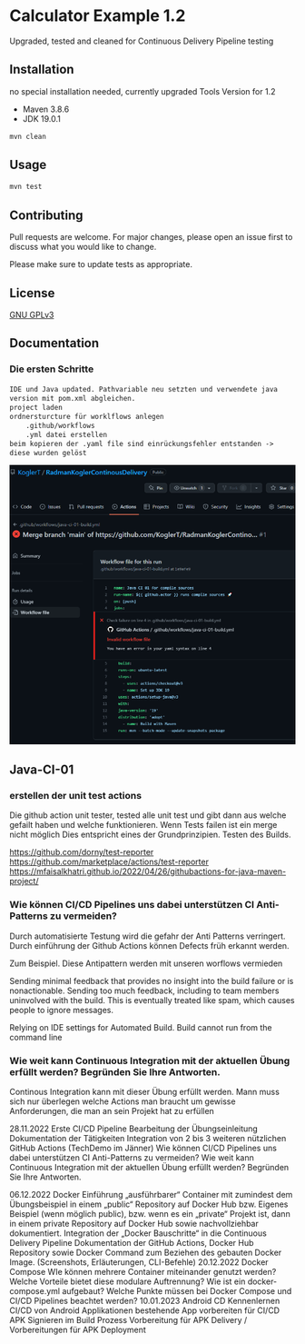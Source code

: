 # Calculator Example 1.2 

Upgraded, tested and cleaned for Continuous Delivery Pipeline testing

## Installation

no special installation needed, currently upgraded Tools Version for 1.2
- Maven 3.8.6
- JDK 19.0.1

```bash
mvn clean
```

## Usage

```bash
mvn test
```

## Contributing

Pull requests are welcome. For major changes, please open an issue first
to discuss what you would like to change.

Please make sure to update tests as appropriate.

## License

[GNU GPLv3](https://choosealicense.com/licenses/gpl-3.0/)

## Documentation

### Die ersten Schritte

    IDE und Java updated. Pathvariable neu setzten und verwendete java version mit pom.xml abgleichen.
    project laden
    ordnersturcture für worklflows anlegen
        .github/workflows
        .yml datei erstellen
    beim kopieren der .yaml file sind einrückungsfehler entstanden -> diese wurden gelöst
![img.png](img.png)
## Java-CI-01

### erstellen der unit test actions

Die github action unit tester, tested alle unit test und gibt dann aus welche gefailt haben und welche funktionieren. 
Wenn Tests failen ist ein merge nicht möglich 
Dies entspricht eines der Grundprinzipien. Testen des Builds.

https://github.com/dorny/test-reporter
https://github.com/marketplace/actions/test-reporter
https://mfaisalkhatri.github.io/2022/04/26/githubactions-for-java-maven-project/




### Wie können CI/CD Pipelines uns dabei unterstützen CI Anti-Patterns zu vermeiden?
Durch automatisierte Testung wird die gefahr der Anti Patterns verringert.
Durch einführung der Github Actions können Defects früh erkannt werden. 

Zum Beispiel. Diese Antipattern werden mit unseren worflows vermieden

Sending minimal feedback that provides
no insight into the build failure or is nonactionable. Sending too much feedback,
including to team members uninvolved with
the build. This is eventually treated like spam,
which causes people to ignore messages.

Relying on IDE settings for Automated Build.
Build cannot run from the command line


### Wie weit kann Continuous Integration mit der aktuellen Übung erfüllt werden? Begründen Sie Ihre Antworten.
Continous Integration kann mit dieser Übung erfüllt werden. Mann muss sich nur überlegen welche Actions man braucht um 
gewisse Anforderungen, die man an sein Projekt hat zu erfüllen




28.11.2022 Erste CI/CD Pipeline
Bearbeitung der Übungseinleitung
Dokumentation der Tätigkeiten
Integration von 2 bis 3 weiteren nützlichen GitHub Actions (TechDemo im Jänner)
Wie können CI/CD Pipelines uns dabei unterstützen CI Anti-Patterns zu vermeiden?
Wie weit kann Continuous Integration mit der aktuellen Übung erfüllt werden? Begründen Sie Ihre Antworten.

06.12.2022 Docker Einführung
„ausführbarer“ Container mit zumindest dem Übungsbeispiel in einem „public“ Repository auf Docker Hub
bzw. Eigenes Beispiel (wenn möglich public), bzw. wenn es ein „private“ Projekt ist, dann in einem private Repository auf Docker Hub sowie nachvollziehbar dokumentiert.
Integration der „Docker Bauschritte“ in die Continuous Delivery Pipeline
Dokumentation der GitHub Actions, Docker Hub Repository sowie Docker Command zum Beziehen des gebauten Docker Image. (Screenshots, Erläuterungen, CLI-Befehle)
20.12.2022 Docker Compose
WIe können mehrere Container miteinander genutzt werden?
Welche Vorteile bietet diese modulare Auftrennung?
Wie ist ein docker-compose.yml aufgebaut?
Welche Punkte müssen bei Docker Compose und CI/CD Pipelines beachtet werden?
10.01.2023 Android CD
Kennenlernen CI/CD von Android Applikationen
bestehende App vorbereiten für CI/CD
APK Signieren im Build Prozess
Vorbereitung für APK Delivery / Vorbereitungen für APK Deployment

